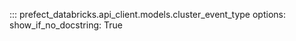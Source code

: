 ::: prefect_databricks.api_client.models.cluster_event_type
    options:
      show_if_no_docstring: True